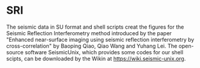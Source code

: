 # SRI
The seismic data in SU format and shell scripts creat the figures for the Seismic Reflection Interferometry method introduced by the paper "Enhanced near-surface imaging using seismic reflection interferometry by cross-correlation" by Baoping Qiao, Qiao Wang and Yuhang Lei.
The open-source software SeismicUnix, which provides some codes for our shell scipts, can be downloaded by the Wikin at https://wiki.seismic-unix.org.
